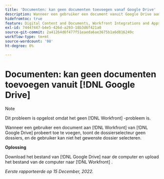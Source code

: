```yaml
---
title: 'Documenten: kan geen documenten toevoegen vanaf Google Drive'
description: Wanneer een gebruiker een document vanuit Google Drive aan Workfront probeert toe te voegen, geeft de bestandskiezer geen bestanden weer en kan de gebruiker het gewenste bestand niet selecteren.
hidefromtoc: true
feature: Digital Content and Documents, Workfront Integrations and Apps
exl-id: 74447447-b4e5-426d-a293-18b3d6f421a0
source-git-commit: 2a41264d6f477f51eaeda6ae3675b1a6d816249c
workflow-type: tm+mt
source-wordcount: '98'
ht-degree: 0%

---
```


# Documenten: kan geen documenten toevoegen vanuit [!DNL Google Drive]

<!--On WF and WFP TOCs-->

>[!NOTE]
>
>Dit probleem is opgelost omdat het geen [!DNL Workfront] -probleem is.

Wanneer een gebruiker een document aan [!DNL Workfront] van [!DNL Google Drive] probeert toe te voegen, toont de dossierselecteur geen dossiers, en de gebruiker kan niet het gewenste dossier selecteren.

**Oplossing**

Download het bestand van [!DNL Google Drive] naar de computer en upload het bestand van de computer naar [!DNL Workfront] .

_Eerste rapporteerde op 15 December, 2022._
